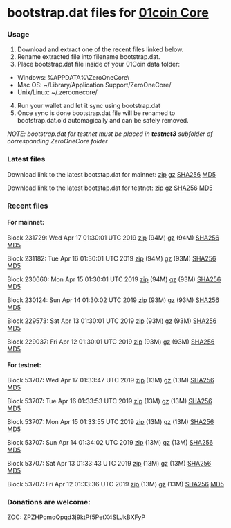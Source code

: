 # bootstrap.dat files for [01coin Core](https://01coin.io)

### Usage

1. Download and extract one of the recent files linked below.
2. Rename extracted file into filename bootstrap.dat.
3. Place bootstrap.dat file inside of your 01Coin data folder:
 - Windows: %APPDATA%\ZeroOneCore\
 - Mac OS: ~/Library/Application Support/ZeroOneCore/
 - Unix/Linux: ~/.zeroonecore/
4. Run your wallet and let it sync using bootstrap.dat
5. Once sync is done bootstrap.dat file will be renamed to bootstrap.dat.old automagically and can be safely removed.

_NOTE: bootstrap.dat for testnet must be placed in **testnet3** subfolder of corresponding ZeroOneCore folder_

### Latest files
Download link to the latest bootstap.dat for mainnet: [zip](https://files.01coin.io/mainnet/bootstrap.dat.zip) [gz](https://files.01coin.io/mainnet/bootstrap.dat.tar.gz) [SHA256](https://files.01coin.io/mainnet/sha256.txt) [MD5](https://files.01coin.io/mainnet/md5.txt)

Download link to the latest bootstap.dat for testnet: [zip](https://files.01coin.io/testnet/bootstrap.dat.zip) [gz](https://files.01coin.io/testnet/bootstrap.dat.tar.gz) [SHA256](https://files.01coin.io/testnet/sha256.txt) [MD5](https://files.01coin.io/testnet/md5.txt)

### Recent files

#### For mainnet:

Block 231729: Wed Apr 17 01:30:01 UTC 2019 [zip](https://files.01coin.io/mainnet/2019-04-17/bootstrap.dat.zip) (94M) [gz](https://files.01coin.io/mainnet/2019-04-17/bootstrap.dat.tar.gz) (94M) [SHA256](https://files.01coin.io/mainnet/2019-04-17/sha256.txt) [MD5](https://files.01coin.io/mainnet/2019-04-17/md5.txt)

Block 231182: Tue Apr 16 01:30:01 UTC 2019 [zip](https://files.01coin.io/mainnet/2019-04-16/bootstrap.dat.zip) (94M) [gz](https://files.01coin.io/mainnet/2019-04-16/bootstrap.dat.tar.gz) (93M) [SHA256](https://files.01coin.io/mainnet/2019-04-16/sha256.txt) [MD5](https://files.01coin.io/mainnet/2019-04-16/md5.txt)

Block 230660: Mon Apr 15 01:30:01 UTC 2019 [zip](https://files.01coin.io/mainnet/2019-04-15/bootstrap.dat.zip) (94M) [gz](https://files.01coin.io/mainnet/2019-04-15/bootstrap.dat.tar.gz) (93M) [SHA256](https://files.01coin.io/mainnet/2019-04-15/sha256.txt) [MD5](https://files.01coin.io/mainnet/2019-04-15/md5.txt)

Block 230124: Sun Apr 14 01:30:02 UTC 2019 [zip](https://files.01coin.io/mainnet/2019-04-14/bootstrap.dat.zip) (93M) [gz](https://files.01coin.io/mainnet/2019-04-14/bootstrap.dat.tar.gz) (93M) [SHA256](https://files.01coin.io/mainnet/2019-04-14/sha256.txt) [MD5](https://files.01coin.io/mainnet/2019-04-14/md5.txt)

Block 229573: Sat Apr 13 01:30:01 UTC 2019 [zip](https://files.01coin.io/mainnet/2019-04-13/bootstrap.dat.zip) (93M) [gz](https://files.01coin.io/mainnet/2019-04-13/bootstrap.dat.tar.gz) (93M) [SHA256](https://files.01coin.io/mainnet/2019-04-13/sha256.txt) [MD5](https://files.01coin.io/mainnet/2019-04-13/md5.txt)

Block 229037: Fri Apr 12 01:30:01 UTC 2019 [zip](https://files.01coin.io/mainnet/2019-04-12/bootstrap.dat.zip) (93M) [gz](https://files.01coin.io/mainnet/2019-04-12/bootstrap.dat.tar.gz) (93M) [SHA256](https://files.01coin.io/mainnet/2019-04-12/sha256.txt) [MD5](https://files.01coin.io/mainnet/2019-04-12/md5.txt)


#### For testnet:

Block 53707: Wed Apr 17 01:33:47 UTC 2019 [zip](https://files.01coin.io/testnet/2019-04-17/bootstrap.dat.zip) (13M) [gz](https://files.01coin.io/testnet/2019-04-17/bootstrap.dat.tar.gz) (13M) [SHA256](https://files.01coin.io/testnet/2019-04-17/sha256.txt) [MD5](https://files.01coin.io/testnet/2019-04-17/md5.txt)

Block 53707: Tue Apr 16 01:33:53 UTC 2019 [zip](https://files.01coin.io/testnet/2019-04-16/bootstrap.dat.zip) (13M) [gz](https://files.01coin.io/testnet/2019-04-16/bootstrap.dat.tar.gz) (13M) [SHA256](https://files.01coin.io/testnet/2019-04-16/sha256.txt) [MD5](https://files.01coin.io/testnet/2019-04-16/md5.txt)

Block 53707: Mon Apr 15 01:33:55 UTC 2019 [zip](https://files.01coin.io/testnet/2019-04-15/bootstrap.dat.zip) (13M) [gz](https://files.01coin.io/testnet/2019-04-15/bootstrap.dat.tar.gz) (13M) [SHA256](https://files.01coin.io/testnet/2019-04-15/sha256.txt) [MD5](https://files.01coin.io/testnet/2019-04-15/md5.txt)

Block 53707: Sun Apr 14 01:34:02 UTC 2019 [zip](https://files.01coin.io/testnet/2019-04-14/bootstrap.dat.zip) (13M) [gz](https://files.01coin.io/testnet/2019-04-14/bootstrap.dat.tar.gz) (13M) [SHA256](https://files.01coin.io/testnet/2019-04-14/sha256.txt) [MD5](https://files.01coin.io/testnet/2019-04-14/md5.txt)

Block 53707: Sat Apr 13 01:33:43 UTC 2019 [zip](https://files.01coin.io/testnet/2019-04-13/bootstrap.dat.zip) (13M) [gz](https://files.01coin.io/testnet/2019-04-13/bootstrap.dat.tar.gz) (13M) [SHA256](https://files.01coin.io/testnet/2019-04-13/sha256.txt) [MD5](https://files.01coin.io/testnet/2019-04-13/md5.txt)

Block 53707: Fri Apr 12 01:33:36 UTC 2019 [zip](https://files.01coin.io/testnet/2019-04-12/bootstrap.dat.zip) (13M) [gz](https://files.01coin.io/testnet/2019-04-12/bootstrap.dat.tar.gz) (13M) [SHA256](https://files.01coin.io/testnet/2019-04-12/sha256.txt) [MD5](https://files.01coin.io/testnet/2019-04-12/md5.txt)


### Donations are welcome:

ZOC: ZPZHPcmoQpqd3j9ktPf5PetX4SLJkBXFyP
